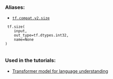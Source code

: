 

### Aliases:

- [ `tf.compat.v2.size` ](/api_docs/python/tf/size)



```
 tf.size(
    input,
    out_type=tf.dtypes.int32,
    name=None
)
 
```



### Used in the tutorials:

- [Transformer model for language understanding](https://tensorflow.google.cn/tutorials/text/transformer)

